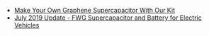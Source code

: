 - [Make Your Own Graphene Supercapacitor With Our Kit](https://youtu.be/JMHw6YNEb5w)
- [July 2019 Update - FWG Supercapacitor and Battery for Electric Vehicles](https://youtu.be/gLsRW8_CQ7s)
